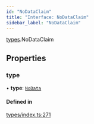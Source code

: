 ```yaml
---
id: "NoDataClaim"
title: "Interface: NoDataClaim"
sidebar_label: "NoDataClaim"
---
```


[types](../../../modules/Types/Types.md).NoDataClaim

## Properties

### type

• **type**: [`NoData`](../../../enums/Types/ClaimType/ClaimType.md#nodata)

#### Defined in

[types/index.ts:271](https://github.com/PolymeshAssociation/polymesh-sdk/blob/91c2d2d8/src/types/index.ts#L271)
